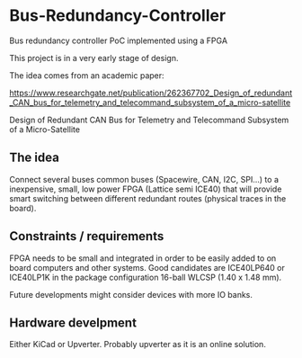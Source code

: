 # Bus-Redundancy-Controller
Bus redundancy controller PoC implemented using a FPGA

This project is in a very early stage of design.

The idea comes from an academic paper:

https://www.researchgate.net/publication/262367702_Design_of_redundant_CAN_bus_for_telemetry_and_telecommand_subsystem_of_a_micro-satellite

Design of Redundant CAN Bus for Telemetry and Telecommand Subsystem of a Micro-Satellite

## The idea

Connect several buses common buses (Spacewire, CAN, I2C, SPI...) to a inexpensive, small, low power FPGA (Lattice semi ICE40) that will provide smart switching between different redundant routes (physical traces in the board).

## Constraints / requirements

FPGA needs to be small and integrated in order to be easily added to on board computers and other systems. Good candidates are ICE40LP640 or ICE40LP1K in the package configuration 16-ball WLCSP (1.40 x 1.48 mm). 

Future developments might consider devices with more IO banks.

## Hardware develpment

Either KiCad or Upverter. Probably upverter as it is an online solution.

